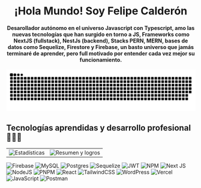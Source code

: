 <div align="center">
<h1 align="center">¡Hola Mundo! Soy Felipe Calderón</h1>
<h4 align="center">Desarollador autónomo en el universo Javascript con Typescript, amo las nuevas tecnologías que han surgido en torno a JS, Frameworks como NextJS (fullstack), NestJs (backend), Stacks PERN, MERN, bases de datos como Sequelize, Firestore y Firebase, un basto universo que jamás terminaré de aprender, pero full motivado por entender cada vez mejor su funcionamiento.</h4>
</div>

<div align="center">
  <a href="https://felipecalderon.vercel.app/">
  <img  src="https://github.com/felipecalderon/felipecalderon/blob/main/public/grid-snake.svg"
       alt="snake" /></a>
</div>

## Tecnologías aprendidas y desarrollo profesional👨🏻‍💻
<table>
  <tr>
    <td align="center">
      <img src="https://github-readme-stats.vercel.app/api?username=felipecalderon&theme=algolia&show_icons=true&hide_border=true&count_private=true" alt="Estadísticas">
    </td>
    <td align="center">
      <img src="https://github-readme-streak-stats.herokuapp.com/?user=felipecalderon&theme=algolia&hide_border=true" alt="Resumen y logros">
    </td>
  </tr>
</table>

![Firebase](https://img.shields.io/badge/Firebase-039BE5?style=for-the-badge&logo=Firebase&logoColor=white)
![MySQL](https://img.shields.io/badge/mysql-%2300f.svg?style=for-the-badge&logo=mysql&logoColor=white)
![Postgres](https://img.shields.io/badge/postgres-%23316192.svg?style=for-the-badge&logo=postgresql&logoColor=white)
![Sequelize](https://img.shields.io/badge/Sequelize-52B0E7?style=for-the-badge&logo=Sequelize&logoColor=white)
![JWT](https://img.shields.io/badge/JWT-black?style=for-the-badge&logo=JSON%20web%20tokens)
![NPM](https://img.shields.io/badge/NPM-%23CB3837.svg?style=for-the-badge&logo=npm&logoColor=white)
![Next JS](https://img.shields.io/badge/Next-black?style=for-the-badge&logo=next.js&logoColor=white)
![NodeJS](https://img.shields.io/badge/node.js-6DA55F?style=for-the-badge&logo=node.js&logoColor=white)
![PNPM](https://img.shields.io/badge/pnpm-%234a4a4a.svg?style=for-the-badge&logo=pnpm&logoColor=f69220)
![React](https://img.shields.io/badge/react-%2320232a.svg?style=for-the-badge&logo=react&logoColor=%2361DAFB)
![TailwindCSS](https://img.shields.io/badge/tailwindcss-%2338B2AC.svg?style=for-the-badge&logo=tailwind-css&logoColor=white)
![WordPress](https://img.shields.io/badge/WordPress-%23117AC9.svg?style=for-the-badge&logo=WordPress&logoColor=white)
![Vercel](https://img.shields.io/badge/vercel-%23000000.svg?style=for-the-badge&logo=vercel&logoColor=white)
![JavaScript](https://img.shields.io/badge/javascript-%23323330.svg?style=for-the-badge&logo=javascript&logoColor=%23F7DF1E)
![Postman](https://img.shields.io/badge/Postman-FF6C37?style=for-the-badge&logo=postman&logoColor=white)
